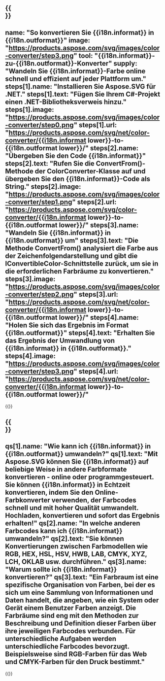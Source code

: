 ﻿---
meta: true
translation: true
deploy: false
---

{{<section howto>}}
---
name: "So konvertieren Sie {{i18n.informat}} in {{i18n.outformat}}"
image: "https://products.aspose.com/svg/images/color-converter/step3.png"
tool: "{{i18n.informat}}-zu-{{i18n.outformat}}-Konverter"
supply: "Wandeln Sie {{i18n.informat}}-Farbe online schnell und effizient auf jeder Plattform um."
steps[1].name: "Installieren Sie Aspose.SVG für .NET."
steps[1].text: "Fügen Sie Ihrem C#-Projekt einen .NET-Bibliotheksverweis hinzu."
steps[1].image: "https://products.aspose.com/svg/images/color-converter/step0.png"
steps[1].url: "https://products.aspose.com/svg/net/color-converter/{{i18n.informat lower}}-to-{{i18n.outformat lower}}/"
steps[2].name: "Übergeben Sie den Code {{i18n.informat}}"
steps[2].text: "Rufen Sie die ConvertFrom()-Methode der ColorConverter-Klasse auf und übergeben Sie den {{i18n.informat}}-Code als String."
steps[2].image: "https://products.aspose.com/svg/images/color-converter/step1.png"
steps[2].url: "https://products.aspose.com/svg/color-converter/{{i18n.informat lower}}-to-{{i18n.outformat lower}}/"
steps[3].name: "Wandeln Sie {{i18n.informat}} in {{i18n.outformat}} um"
steps[3].text: "Die Methode ConvertFrom() analysiert die Farbe aus der Zeichenfolgendarstellung und gibt die IConvertibleColor-Schnittstelle zurück, um sie in die erforderlichen Farbräume zu konvertieren."
steps[3].image: "https://products.aspose.com/svg/images/color-converter/step2.png"
steps[3].url: "https://products.aspose.com/svg/net/color-converter/{{i18n.informat lower}}-to-{{i18n.outformat lower}}/"
steps[4].name: "Holen Sie sich das Ergebnis im Format {{i18n.outformat}}"
steps[4].text: "Erhalten Sie das Ergebnis der Umwandlung von {{i18n.informat}} in {{i18n.outformat}}."
steps[4].image: "https://products.aspose.com/svg/images/color-converter/step3.png"
steps[4].url: "https://products.aspose.com/svg/net/color-converter/{{i18n.informat lower}}-to-{{i18n.outformat lower}}/"
---

{{<import path="/meta/schemas.md" section="howto">}}

{{<section faq>}}
---
qs[1].name: "Wie kann ich {{i18n.informat}} in {{i18n.outformat}} umwandeln?"
qs[1].text: "Mit Aspose.SVG können Sie {{i18n.informat}} auf beliebige Weise in andere Farbformate konvertieren - online oder programmgesteuert. Sie können {{i18n.informat}} in Echtzeit konvertieren, indem Sie den Online-Farbkonverter verwenden, der Farbcodes schnell und mit hoher Qualität umwandelt. Hochladen, konvertieren und sofort das Ergebnis erhalten!"
qs[2].name: "In welche anderen Farbcodes kann ich {{i18n.informat}} umwandeln?"
qs[2].text: "Sie können Konvertierungen zwischen Farbmodellen wie RGB, HEX, HSL, HSV, HWB, LAB, CMYK, XYZ, LCH, OKLAB usw. durchführen."
qs[3].name: "Warum sollte ich {{i18n.informat}} konvertieren?"
qs[3].text: "Ein Farbraum ist eine spezifische Organisation von Farben, bei der es sich um eine Sammlung von Informationen und Daten handelt, die angeben, wie ein System oder Gerät einem Benutzer Farben anzeigt. Die Farbräume sind eng mit den Methoden zur Beschreibung und Definition dieser Farben über ihre jeweiligen Farbcodes verbunden. Für unterschiedliche Aufgaben werden unterschiedliche Farbcodes bevorzugt. Beispielsweise sind RGB-Farben für das Web und CMYK-Farben für den Druck bestimmt."
---

{{<import path="/meta/schemas.md" section="faq">}}

